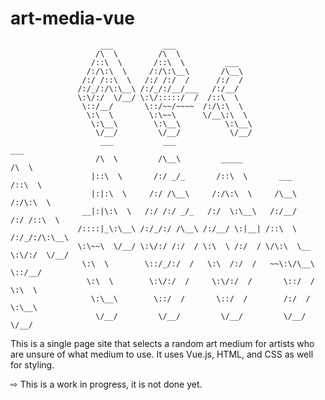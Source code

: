 # art-media-vue

                        ___           ___                   
                       /\  \         /\  \                  
                      /::\  \       /::\  \         ___     
                     /:/\:\  \     /:/\:\__\       /\__\    
                    /:/ /::\  \   /:/ /:/  /      /:/  /    
                   /:/_/:/\:\__\ /:/_/:/__/___   /:/__/     
                   \:\/:/  \/__/ \:\/:::::/  /  /::\  \     
                    \::/__/       \::/~~/~~~~  /:/\:\  \    
                     \:\  \        \:\~~\      \/__\:\  \   
                      \:\__\        \:\__\          \:\__\  
                       \/__/         \/__/           \/__/  
                        ___           ___                                     ___     
                       /\  \         /\__\         _____                     /\  \    
                      |::\  \       /:/ _/_       /::\  \       ___         /::\  \   
                      |:|:\  \     /:/ /\__\     /:/\:\  \     /\__\       /:/\:\  \  
                    __|:|\:\  \   /:/ /:/ _/_   /:/  \:\__\   /:/__/      /:/ /::\  \ 
                   /::::|_\:\__\ /:/_/:/ /\__\ /:/__/ \:|__| /::\  \     /:/_/:/\:\__\
                   \:\~~\  \/__/ \:\/:/ /:/  / \:\  \ /:/  / \/\:\  \__  \:\/:/  \/__/
                    \:\  \        \::/_/:/  /   \:\  /:/  /   ~~\:\/\__\  \::/__/     
                     \:\  \        \:\/:/  /     \:\/:/  /       \::/  /   \:\  \     
                      \:\__\        \::/  /       \::/  /        /:/  /     \:\__\    
                       \/__/         \/__/         \/__/         \/__/       \/__/    


  This is a single page site that selects a random art medium for artists who are unsure of what medium to use.
It uses Vue.js, HTML, and CSS as well for styling. 
  
  ⇨ This is a work in progress, it is not done yet.
